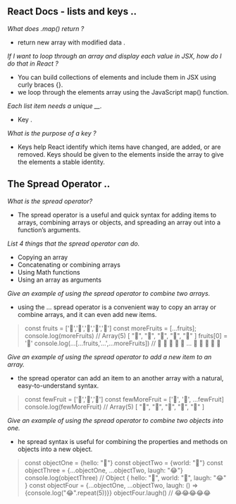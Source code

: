 ## React Docs - lists and keys ..

*What does .map() return ?*

- return new array with modified data .

*If I want to loop through an array and display each value in JSX, how do I do that in React ?*

- You can build collections of elements and include them in JSX using curly braces {}.
-  we loop through the elements array using the JavaScript map() function.

*Each list item needs a unique __.*

- Key .

*What is the purpose of a key ?*

- Keys help React identify which items have changed, are added, or are removed. Keys should be given to the elements inside the array to give the elements a stable identity.

## The Spread Operator ..

*What is the spread operator?*

- The spread operator is a useful and quick syntax for adding items to arrays, combining arrays or objects, and spreading an array out into a function’s arguments.

*List 4 things that the spread operator can do.*

- Copying an array
- Concatenating or combining arrays
- Using Math functions
- Using an array as arguments

*Give an example of using the spread operator to combine two arrays.*

- using the … spread operator is a convenient way to copy an array or combine arrays, and it can even add new items.
> const fruits = ['🍏','🍊','🍌','🍉','🍍']
const moreFruits = [...fruits];
console.log(moreFruits) // Array(5) [ "🍏", "🍊", "🍌", "🍉", "🍍" ]
fruits[0] = '🍑'
console.log(...[...fruits,'...',...moreFruits]) //  🍑 🍊 🍌 🍉 🍍 ... 🍏 🍊 🍌 🍉 🍍

*Give an example of using the spread operator to add a new item to an array.*

- the spread operator can add an item to an another array with a natural, easy-to-understand syntax.
> const fewFruit = ['🍏','🍊','🍌']
const fewMoreFruit = ['🍉', '🍍', ...fewFruit]
console.log(fewMoreFruit) //  Array(5) [ "🍉", "🍍", "🍏", "🍊", "🍌" ]

*Give an example of using the spread operator to combine two objects into one.*

- he spread syntax is useful for combining the properties and methods on objects into a new object.
> const objectOne = {hello: "🤪"}
const objectTwo = {world: "🐻"}
const objectThree = {...objectOne, ...objectTwo, laugh: "😂"}
console.log(objectThree) // Object { hello: "🤪", world: "🐻", laugh: "😂" }
const objectFour = {...objectOne, ...objectTwo, laugh: () => {console.log("😂".repeat(5))}}
objectFour.laugh() // 😂😂😂😂😂

